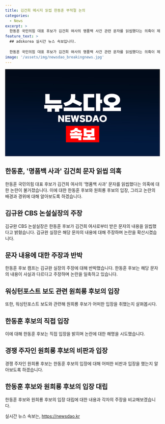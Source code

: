 ```yaml
---
title: 김건희 메시지 읽씹 한동훈 부적절 논의
categories:
  - News
excerpt: >
  한동훈 국민의힘 대표 후보가 김건희 여사의 명품백 사건 관련 문자를 읽씹했다는 의혹이 제기됐다. 이에 대해 한동훈 후보는 문자 내용이 사실과 다르고 사적 방식의 논의는 적절치 않다고 주장했고, 원희룡 후보는 인간적 예의를 갖춰야 한다며 맹공에 나섰다. CBS 논설실장은 김 여사의 문자를 공개하며 파장을 일으켰다. 원 후보는 이에 대해 역설적인 발언이라며 비판했다.
feature_text: >
  ## adskorea 실시간 뉴스 속보입니다.

  한동훈 국민의힘 대표 후보가 김건희 여사의 명품백 사건 관련 문자를 읽씹했다는 의혹이 제기됐다. 이에 대해 한동훈 후보는 문자 내용이 사실과 다르고 사적 방식의 논의는 적절치 않다고 주장했고, 원희룡 후보는 인간적 예의를 갖춰야 한다며 맹공에 나섰다. CBS 논설실장은 김 여사의 문자를 공개하며 파장을 일으켰다. 원 후보는 이에 대해 역설적인 발언이라며 비판했다.
image: '/assets/img/newsdao_breakingnews.jpg'
---
```


<p><img src="/assets/img/newsdao_breakingnews.jpg" alt="adskorea 속보" /></p>

<h2 data-ke-size="size26">한동훈, '명품백 사과' 김건희 문자 읽씹 의혹</h2>

<p data-ke-size="size16">한동훈 국민의힘 대표 후보가 김건희 여사의 '명품백 사과' 문자를 읽씹했다는 의혹에 대한 논란이 불거졌습니다. 이에 대한 한동훈 후보와 원희룡 후보의 입장, 그리고 논란의 배경과 경위에 대해 알아보도록 하겠습니다.</p>

<h2 data-ke-size="size26">김규완 CBS 논설실장의 주장</h2>

<p data-ke-size="size16">김규완 CBS 논설실장은 한동훈 후보가 김건희 여사로부터 받은 문자의 내용을 읽씹했다고 밝혔습니다. 김규완 실장은 해당 문자의 내용에 대해 주장하며 논란을 확산시켰습니다.</p>

<h2 data-ke-size="size26">문자 내용에 대한 주장과 반박</h2>

<p data-ke-size="size16">한동훈 후보 캠프는 김규완 실장의 주장에 대해 반박했습니다. 한동훈 후보는 해당 문자의 내용이 사실과 다르다고 주장하며 논란을 일축하고 있습니다.</p>

<h2 data-ke-size="size26">워싱턴포스트 보도 관련 원희룡 후보의 입장</h2>

<p data-ke-size="size16">또한, 워싱턴포스트 보도와 관련해 원희룡 후보가 어떠한 입장을 취했는지 살펴봅시다.</p>

<h2 data-ke-size="size26">한동훈 후보의 직접 입장</h2>

<p data-ke-size="size16">이에 대해 한동훈 후보는 직접 입장을 밝히며 논란에 대한 해명을 시도했습니다.</p>

<h2 data-ke-size="size26">경쟁 주자인 원희룡 후보의 비판과 입장</h2>

<p data-ke-size="size16">경쟁 주자인 원희룡 후보는 한동훈 후보의 입장에 대해 어떠한 비판과 입장을 했는지 알아보도록 하겠습니다.</p>

<h2 data-ke-size="size26">한동훈 후보와 원희룡 후보의 입장 대립</h2>

<p data-ke-size="size16">한동훈 후보와 원희룡 후보의 입장 대립에 대한 내용과 각자의 주장을 비교해보겠습니다.</p>
실시간 뉴스 속보는, <a href="https://newsdao.kr" rel="dofollow">https://newsdao.kr</a>


